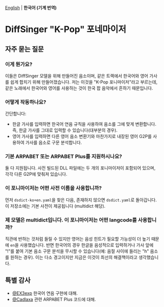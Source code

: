 [English](README.md) | **한국어 (기계 번역)**
# DiffSinger "K-Pop" 포네마이저
## 자주 묻는 질문
### 이게 뭔가요?
이들은 DiffSinger 모델을 위해 만들어진 음소이며, 같은 트랙에서 한국어와 영어 가사를 쉽게 합치기 위해 만들어졌습니다. 저는 이것을 "K-Pop 포니마이저"라고 부르는데, 같은 노래에서 한국어와 영어를 사용하는 것이 한국 팝 음악에서 흔하기 때문입니다.
### 어떻게 작동하나요?
간단합니다:
- 한글 가사를 입력하면 한국어 연음 규칙을 사용하여 음소를 그에 맞게 변환합니다. 즉, 한글 가사를 그대로 입력할 수 있습니다(대부분의 경우).
- 영어 가사를 입력하면 다른 영어 음소 변환기와 마찬가지로 내장된 영어 G2P를 사용하여 가사를 음소로 구문 분석합니다.
### 기본 ARPABET 또는 ARPABET Plus를 지원하시나요?
둘 다 지원됩니다. 사전 빌드된 DLL 파일에는 두 개의 포니마이저이 포함되어 있으며, 각각 다른 G2P에 맞춰져 있습니다.
### 이 포니마이저는 어떤 사전 이름을 사용합니까?
먼저 `dsdict-ko+en.yaml`을 찾은 다음, 존재하지 않으면 `dsdict.yaml`로 돌아갑니다. 이 저장소에는 기본 사전이 제공됩니다 (multidict 해당).
### 제 모델은 multidict입니다. 이 포니마이저는 어떤 langcode를 사용합니까?
직관에 반하는 것처럼 들릴 수 있지만 영어는 음성 힌트가 필요할 가능성이 더 높기 때문에 `en`을 사용했습니다. 반면 한국어의 경우 한글을 음성적으로 입력하거나 가사 앞에 "!"를 붙여 기본 음소 구문 분석을 무시할 수 있습니다(예: 음절 사이에 들리는 "h" 음소를 원하는 경우). 이는 다소 경고이지만 지금은 이것이 최선의 해결책이라고 생각했습니다.
## 특별 감사
- [@EX3exp](https://github.com/ex3exp) 한국어 연음 구현에 대해.
- [@Cadlaxa](https://github.com/Cadlaxa/) 관련 ARPABET Plus 코드에 대해.